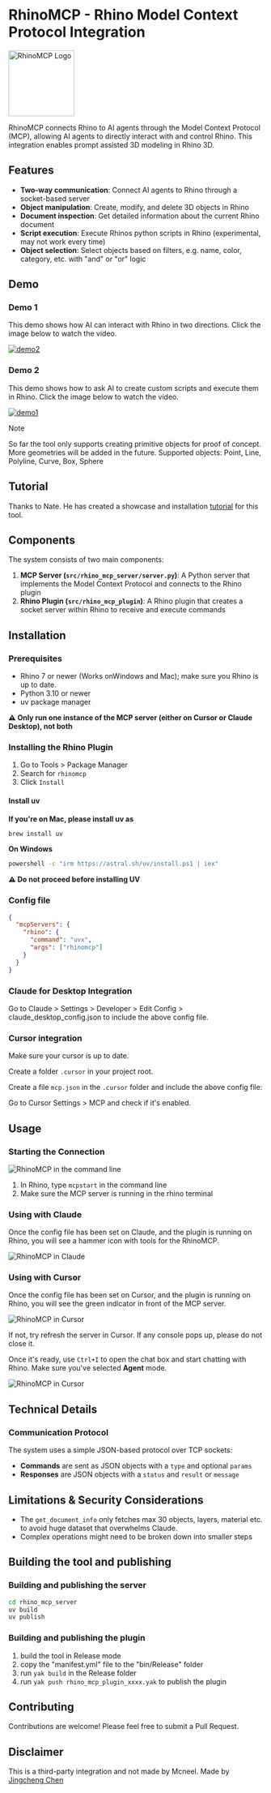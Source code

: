 # RhinoMCP - Rhino Model Context Protocol Integration

<img src="assets/rhinomcp_logo.svg" alt="RhinoMCP Logo" width="130">

RhinoMCP connects Rhino to AI agents through the Model Context Protocol (MCP), allowing AI agents to directly interact with and control Rhino. This integration enables prompt assisted 3D modeling in Rhino 3D.

## Features

- **Two-way communication**: Connect AI agents to Rhino through a socket-based server
- **Object manipulation**: Create, modify, and delete 3D objects in Rhino
- **Document inspection**: Get detailed information about the current Rhino document
- **Script execution**: Execute Rhinos python scripts in Rhino (experimental, may not work every time)
- **Object selection**: Select objects based on filters, e.g. name, color, category, etc. with "and" or "or" logic

## Demo

### Demo 1

This demo shows how AI can interact with Rhino in two directions. Click the image below to watch the video.

[![demo2](assets/demo2.jpg)](https://youtu.be/pi6dbqUuhI4)

### Demo 2

This demo shows how to ask AI to create custom scripts and execute them in Rhino. Click the image below to watch the video.

[![demo1](assets/demo1.jpg)](https://youtu.be/NFOF_Pjp3qY)

> [!NOTE]  
> So far the tool only supports creating primitive objects for proof of concept. More geometries will be added in the future.
> Supported objects: Point, Line, Polyline, Curve, Box, Sphere

## Tutorial

Thanks to Nate. He has created a showcase and installation [tutorial](https://www.youtube.com/watch?v=z2IBP81ABRM) for this tool.

## Components

The system consists of two main components:

1. **MCP Server (`src/rhino_mcp_server/server.py`)**: A Python server that implements the Model Context Protocol and connects to the Rhino plugin
2. **Rhino Plugin (`src/rhino_mcp_plugin`)**: A Rhino plugin that creates a socket server within Rhino to receive and execute commands

## Installation

### Prerequisites

- Rhino 7 or newer (Works onWindows and Mac); make sure you Rhino is up to date.
- Python 3.10 or newer
- uv package manager

**⚠️ Only run one instance of the MCP server (either on Cursor or Claude Desktop), not both**

### Installing the Rhino Plugin

1. Go to Tools > Package Manager
2. Search for `rhinomcp`
3. Click `Install`

#### Install uv

**If you're on Mac, please install uv as**

```bash
brew install uv
```

**On Windows**

```bash
powershell -c "irm https://astral.sh/uv/install.ps1 | iex"
```

**⚠️ Do not proceed before installing UV**

### Config file

```json
{
  "mcpServers": {
    "rhino": {
      "command": "uvx",
      "args": ["rhinomcp"]
    }
  }
}
```

### Claude for Desktop Integration

Go to Claude > Settings > Developer > Edit Config > claude_desktop_config.json to include the above config file.

### Cursor integration

Make sure your cursor is up to date.

Create a folder `.cursor` in your project root.

Create a file `mcp.json` in the `.cursor` folder and include the above config file:

Go to Cursor Settings > MCP and check if it's enabled.

## Usage

### Starting the Connection

![RhinoMCP in the command line](assets/rhino_plugin_instruction.jpg)

1. In Rhino, type `mcpstart` in the command line
2. Make sure the MCP server is running in the rhino terminal

### Using with Claude

Once the config file has been set on Claude, and the plugin is running on Rhino, you will see a hammer icon with tools for the RhinoMCP.

![RhinoMCP in Claude](assets/claude_enable_instruction.jpg)

### Using with Cursor

Once the config file has been set on Cursor, and the plugin is running on Rhino, you will see the green indicator in front of the MCP server.

![RhinoMCP in Cursor](assets/cursor_enable_instruction.jpg)

If not, try refresh the server in Cursor. If any console pops up, please do not close it.

Once it's ready, use `Ctrl+I` to open the chat box and start chatting with Rhino. Make sure you've selected **Agent** mode.

![RhinoMCP in Cursor](assets/cursor_usage_instruction.jpg)

## Technical Details

### Communication Protocol

The system uses a simple JSON-based protocol over TCP sockets:

- **Commands** are sent as JSON objects with a `type` and optional `params`
- **Responses** are JSON objects with a `status` and `result` or `message`

## Limitations & Security Considerations

- The `get_document_info` only fetches max 30 objects, layers, material etc. to avoid huge dataset that overwhelms Claude.
- Complex operations might need to be broken down into smaller steps

## Building the tool and publishing

### Building and publishing the server

```bash
cd rhino_mcp_server
uv build
uv publish
```

### Building and publishing the plugin

1. build the tool in Release mode
2. copy the "manifest.yml" file to the "bin/Release" folder
3. run `yak build` in the Release folder
4. run `yak push rhino_mcp_plugin_xxxx.yak` to publish the plugin

## Contributing

Contributions are welcome! Please feel free to submit a Pull Request.

## Disclaimer

This is a third-party integration and not made by Mcneel. Made by [Jingcheng Chen](https://github.com/jingcheng-chen)
